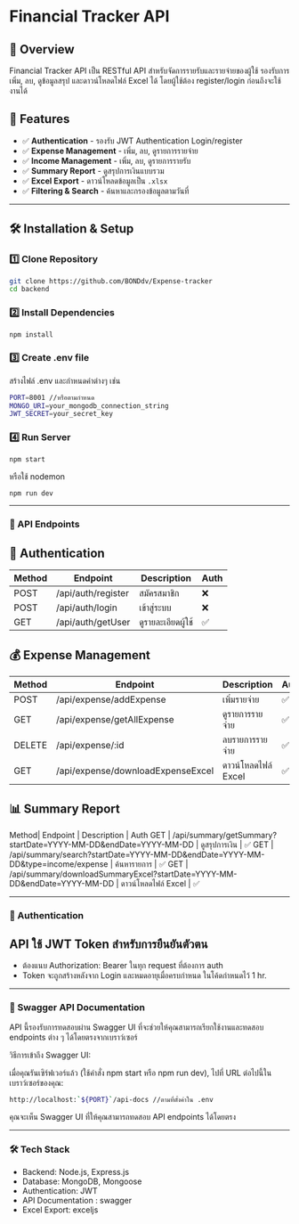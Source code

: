 # Financial Tracker API

## 📌 Overview
Financial Tracker API เป็น RESTful API สำหรับจัดการรายรับและรายจ่ายของผู้ใช้ รองรับการเพิ่ม, ลบ, ดูข้อมูลสรุป และดาวน์โหลดไฟล์ Excel ได้ โดยผู้ใช้ต้อง register/login ก่อนถึงจะใช้งานได้

## 🚀 Features
- ✅ **Authentication** - รองรับ JWT Authentication Login/register 
- ✅ **Expense Management** - เพิ่ม, ลบ, ดูรายการรายจ่าย  
- ✅ **Income Management** - เพิ่ม, ลบ, ดูรายการรายรับ  
- ✅ **Summary Report** - ดูสรุปการเงินแบบรวม  
- ✅ **Excel Export** - ดาวน์โหลดข้อมูลเป็น `.xlsx`  
- ✅ **Filtering & Search** - ค้นหาและกรองข้อมูลตามวันที่  

---

## 🛠️ Installation & Setup
### 1️⃣ Clone Repository  
```bash
git clone https://github.com/BONDdv/Expense-tracker
cd backend
```
### 2️⃣ Install Dependencies
```bash
npm install
```

### 3️⃣ Create .env file
สร้างไฟล์ .env และกำหนดค่าต่างๆ เช่น
```bash
PORT=8001 //หรือตามกำหนด
MONGO_URI=your_mongodb_connection_string
JWT_SECRET=your_secret_key
```
### 4️⃣ Run Server
```bash
npm start
```
หรือใช้ nodemon
```bash
npm run dev
```

---

### 🔗 API Endpoints
## 🔑 Authentication
Method | Endpoint | Description | Auth
----- | ----- | ----- | ----- |
POST | /api/auth/register | สมัครสมาชิก | ❌
POST | /api/auth/login | เข้าสู่ระบบ | ❌
GET | /api/auth/getUser | ดูรายละเอียดผู้ใช้ | ✅

## 💰 Expense Management
Method| Endpoint | Description | Auth
----- | ----- | ----- | ----- |
POST | /api/expense/addExpense | เพิ่มรายจ่าย | ✅
GET| /api/expense/getAllExpense | ดูรายการรายจ่าย | ✅
DELETE | /api/expense/:id | ลบรายการรายจ่าย | ✅
GET | /api/expense/downloadExpenseExcel | ดาวน์โหลดไฟล์ Excel | ✅

## 📊 Summary Report
Method| Endpoint | Description | Auth
GET | /api/summary/getSummary?startDate=YYYY-MM-DD&endDate=YYYY-MM-DD | ดูสรุปการเงิน | ✅
GET | /api/summary/search?startDate=YYYY-MM-DD&endDate=YYYY-MM-DD&type=income/expense | ค้นหารายการ | ✅
GET | /api/summary/downloadSummaryExcel?startDate=YYYY-MM-DD&endDate=YYYY-MM-DD | ดาวน์โหลดไฟล์ Excel | ✅

---

### 🔐 Authentication
## API ใช้ JWT Token สำหรับการยืนยันตัวตน

* ต้องแนบ Authorization: Bearer <token> ในทุก request ที่ต้องการ auth
* Token จะถูกสร้างหลังจาก Login และหมดอายุเมื่อครบกำหนด ในโค้ดกำหนดไว้ 1 hr.

---
### 🧪 Swagger API Documentation

API นี้รองรับการทดสอบผ่าน Swagger UI ที่จะช่วยให้คุณสามารถเรียกใช้งานและทดสอบ endpoints ต่าง ๆ ได้โดยตรงจากเบราว์เซอร์

วิธีการเข้าถึง Swagger UI:

เมื่อคุณรันเซิร์ฟเวอร์แล้ว (ใช้คำสั่ง npm start หรือ npm run dev), ไปที่ URL ต่อไปนี้ในเบราว์เซอร์ของคุณ:

```bash
http://localhost:`${PORT}`/api-docs //ตามที่ตั้งค่าใน .env
```
คุณจะเห็น Swagger UI ที่ให้คุณสามารถทดสอบ API endpoints ได้โดยตรง


---

### 🛠️ Tech Stack
* Backend: Node.js, Express.js
* Database: MongoDB, Mongoose
* Authentication: JWT
* API Documentation : swagger
* Excel Export: exceljs